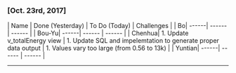 ### [Oct. 23rd, 2017]
| Name | Done (Yesterday) | To Do (Today) | Challenges |
| Bo| ------| ------ | ------ |
| Bou-Yu| ------| ------ | ------ |
| Chenhua| 1. Update v_totalEnergy view | 1. Update SQL and impelemtation to generate proper data output | 1. Values vary too large (from 0.56 to 13k) |
| Yuntian| ------| ------ | ------ |
***